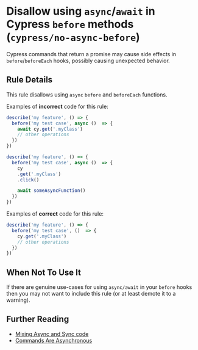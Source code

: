 # Disallow using `async`/`await` in Cypress `before` methods (`cypress/no-async-before`)

<!-- end auto-generated rule header -->
Cypress commands that return a promise may cause side effects in `before`/`beforeEach` hooks, possibly causing unexpected behavior.

## Rule Details

This rule disallows using `async` `before` and `beforeEach` functions.

Examples of **incorrect** code for this rule:

```js
describe('my feature', () => {
  before('my test case', async ()  => {
    await cy.get('.myClass')
    // other operations
  })
})
```

```js
describe('my feature', () => {
  before('my test case', async ()  => {
    cy
    .get('.myClass')
    .click()

    await someAsyncFunction()
  })
})
```

Examples of **correct** code for this rule:

```js
describe('my feature', () => {
  before('my test case', ()  => {
    cy.get('.myClass')
    // other operations
  })
})
```

## When Not To Use It

If there are genuine use-cases for using `async/await` in your `before` hooks then you may not want to include this rule (or at least demote it to a warning).

## Further Reading

- [Mixing Async and Sync code](https://on.cypress.io/guides/core-concepts/introduction-to-cypress#Mixing-Async-and-Sync-code)
- [Commands Are Asynchronous](https://on.cypress.io/guides/core-concepts/introduction-to-cypress.html#Commands-Are-Asynchronous)
